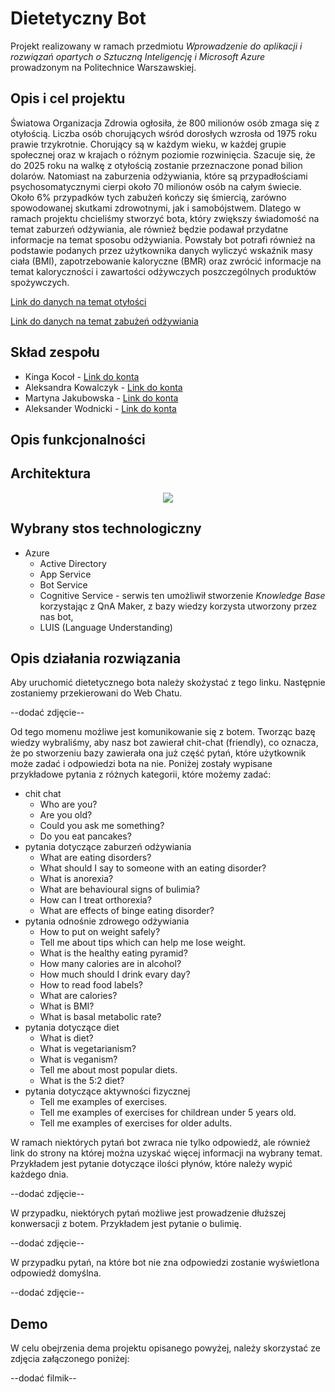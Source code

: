 # Dietetyczny Bot
Projekt realizowany w ramach przedmiotu *Wprowadzenie do aplikacji i rozwiązań opartych o Sztuczną Inteligencję i Microsoft Azure* prowadzonym na Politechnice Warszawskiej.

## Opis i cel projektu
Światowa Organizacja Zdrowia ogłosiła, że 800 milionów osób zmaga się z otyłością. Liczba osób chorujących wśród dorosłych wzrosła od 1975 roku prawie trzykrotnie. Chorujący są w każdym wieku, w każdej grupie społecznej oraz w krajach o różnym poziomie rozwinięcia. Szacuje się, że do 2025 roku na walkę z otyłością zostanie przeznaczone ponad bilion dolarów. Natomiast na zaburzenia odżywiania, które są przypadłościami psychosomatycznymi cierpi około 70 milionów osób na całym świecie. Około 6% przypadków tych zabużeń kończy się śmiercią, zarówno spowodowanej skutkami zdrowotnymi, jak i samobójstwem. Dlatego w ramach projektu chcieliśmy stworzyć bota, który zwiększy świadomość na temat zaburzeń odżywiania, ale również będzie podawał przydatne informacje na temat sposobu odżywiania. Powstały bot potrafi również na podstawie podanych przez użytkownika danych wyliczyć wskaźnik masy ciała (BMI), zapotrzebowanie kaloryczne (BMR) oraz zwrócić informacje na temat kaloryczności i zawartości odżywczych poszczególnych produktów spożywczych.

<a href="https://pulsmedycyny.pl/who-otylosc-to-choroba-ktora-dotyka-800-mln-ludzi-na-swiecie-1110168" target="_blank">Link do danych na temat otyłości</a>

<a href="https://psychologiawpraktyce.pl/artykul/zaburzenia-odzywiania-wsrod-dzieci-i-mlodziezy" target="_blank">Link do danych na temat zabużeń odżywiania</a>

## Skład zespołu
* Kinga Kocoł - <a href="https://github.com/kingakocol" target="_blank">Link do konta</a>
* Aleksandra Kowalczyk - <a href="https://github.com/Olakow" target="_blank">Link do konta</a>
* Martyna Jakubowska - <a href="https://github.com/mjakubowska" target="_blank">Link do konta</a>
* Aleksander Wodnicki - <a href="https://github.com/AleksanderWodnicki" target="_blank">Link do konta</a>

## Opis funkcjonalności

## Architektura
<p align="center">
  <img src="https://user-images.githubusercontent.com/64069048/144723367-8dfed661-4a9c-414f-b923-1bacd1e96b69.png"/>
</p>

## Wybrany stos technologiczny
- Azure
  - Active Directory
  - App Service
  - Bot Service
  - Cognitive Service - serwis ten umożliwił stworzenie *Knowledge Base* korzystając z QnA Maker, z bazy wiedzy korzysta utworzony przez nas bot,
  - LUIS (Language Understanding)

## Opis działania rozwiązania
Aby uruchomić dietetycznego bota należy skożystać z tego linku. Następnie zostaniemy przekierowani do Web Chatu.

--dodać zdjęcie--

Od tego momenu możliwe jest komunikowanie się z botem. Tworząc bazę wiedzy wybraliśmy, aby nasz bot zawierał chit-chat (friendly), co oznacza, że po stworzeniu bazy zawierała ona już część pytań, które użytkownik może zadać i odpowiedzi bota na nie. Poniżej zostały wypisane przykładowe pytania z różnych kategorii, które możemy zadać:
- chit chat
  - Who are you?
  - Are you old?
  - Could you ask me something?
  - Do you eat pancakes?
- pytania dotyczące zaburzeń odżywiania
  - What are eating disorders?
  - What should I say to someone with an eating disorder? 
  - What is anorexia?
  - What are behavioural signs of bulimia?
  - How can I treat orthorexia?
  - What are effects of binge eating disorder?
- pytania odnośnie zdrowego odżywiania
  - How to put on weight safely?
  - Tell me about tips which can help me lose weight.
  - What is the healthy eating pyramid?
  - How many calories are in alcohol?
  - How much should I drink evary day?
  - How to read food labels?
  - What are calories?
  - What is BMI?
  - What is basal metabolic rate?
- pytania dotyczące diet
  - What is diet?
  - What is vegetarianism?
  - What is veganism?
  - Tell me about most popular diets.
  - What is the 5:2 diet?
- pytania dotyczące aktywności fizycznej
  - Tell me examples of exercises.
  - Tell me examples of exercises for childrean under 5 years old.
  - Tell me examples of exercises for older adults.

W ramach niektórych pytań bot zwraca nie tylko odpowiedź, ale również link do strony na której można uzyskać więcej informacji na wybrany temat. Przykładem jest pytanie dotyczące ilości płynów, które należy wypić każdego dnia.

--dodać zdjęcie--

W przypadku, niektórych pytań możliwe jest prowadzenie dłuższej konwersacji z botem. Przykładem jest pytanie o bulimię.

--dodać zdjęcie--

W przypadku pytań, na które bot nie zna odpowiedzi zostanie wyświetlona odpowiedź domyślna.

--dodać zdjęcie--

## Demo
W celu obejrzenia dema projektu opisanego powyżej, należy skorzystać ze zdjęcia załączonego poniżej:

--dodać filmik--

